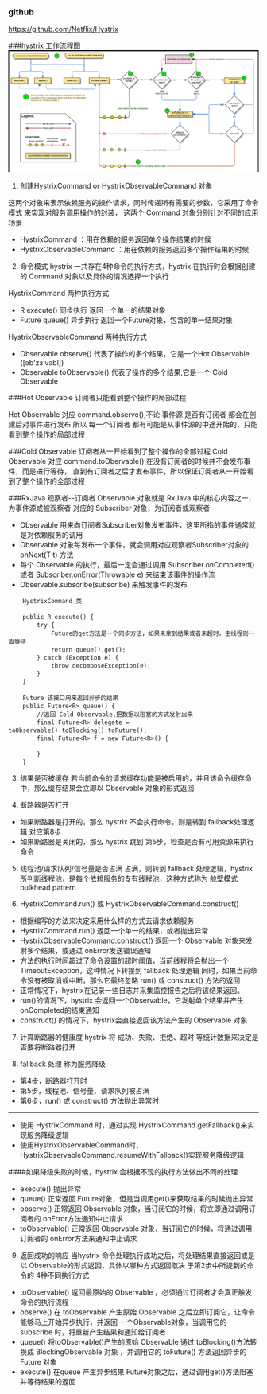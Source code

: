 ### github
https://github.com/Netflix/Hystrix

###hystrix 工作流程图
![img_text](.\img\hystrix原理.png)

1. 创建HystrixCommand or HystrixObservableCommand 对象

这两个对象来表示依赖服务的操作请求，同时传递所有需要的参数，它采用了命令模式 来实现对服务调用操作的封装，
这两个 Command 对象分别针对不同的应用场景
- HystrixCommand ：用在依赖的服务返回单个操作结果的时候
- HystrixObservableCommand ：用在依赖的服务返回多个操作结果的时候

2. 命令模式
hystrix 一共存在4种命令的执行方式，hystrix 在执行时会根据创建的 Command 对象以及具体的情况选择一个执行

HystrixCommand 两种执行方式
-  R execute() 同步执行  返回一个单一的结果对象
- Future<R> queue() 异步执行 返回一个Future对象，包含的单一结果对象

HystrixObservableCommand 两种执行方式
- Observable<R> observe()    代表了操作的多个结果，它是一个Hot Observable ([əb'zɜːvəbl])
- Observable<R> toObservable() 代表了操作的多个结果,它是一个 Cold Observable

###Hot Observable 订阅者只能看到整个操作的局部过程

Hot Observable 对应 command.observe(),不论 事件源 是否有订阅者 都会在创建后对事件进行发布
所以 每一个订阅者 都有可能是从事件源的中途开始的，只能看到整个操作的局部过程

###Cold Observable 订阅者从一开始看到了整个操作的全部过程
Cold Observable 对应 command.toObervable(),在没有订阅者的时候并不会发布事件，而是进行等待，
直到有订阅者之后才发布事件，所以保证订阅者从一开始看到了整个操作的全部过程

###RxJava 观察者--订阅者
Observable 对象就是 RxJava 中的核心内容之一，为事件源或被观察者 对应的 Subscriber 对象，为订阅者或观察者

- Observable 用来向订阅者Subscriber对象发布事件，这里所指的事件通常就是对依赖服务的调用
- Observable 对象每发布一个事件，就会调用对应观察者Subscriber对象的 onNext(T t) 方法
- 每个 Observable 的执行，最后一定会通过调用 Subscriber.onCompleted() 或者 Subscriber.onError(Throwable e) 
  来结束该事件的操作流
- Observable.subscribe(subscribe) 来触发事件的发布


```
    HystrixCommand 类
    
    public R execute() {
        try {
            Future的get方法是一个同步方法，如果未拿到结果或者未超时，主线程则一直等待
            return queue().get();
        } catch (Exception e) {
            throw decomposeException(e);
        }
    }
    
    Future 该接口用来返回异步的结果
    public Future<R> queue() {
        //返回 Cold Observable,把数据以阻塞的方式发射出来
        final Future<R> delegate = toObservable().toBlocking().toFuture();        	
        final Future<R> f = new Future<R>() {
            
        }
    }
```

3. 结果是否被缓存
若当前命令的请求缓存功能是被启用的，并且该命令缓存命中，那么缓存结果会立即以 Observable 对象的形式返回

4. 断路器是否打开
 - 如果断路器是打开的，那么 hystrix 不会执行命令，则是转到 fallback处理逻辑 对应第8步
 - 如果断路器是关闭的，那么 hystrix 跳到 第5步，检查是否有可用资源来执行命令
 
5. 线程池/请求队列/信号量是否占满
占满，则转到 fallback 处理逻辑，hystrix 所判断线程池，是每个依赖服务的专有线程池，这种方式称为
舱壁模式 bulkhead pattern

6.  HystrixCommand.run() 或 HystrixObservableCommand.construct()
- 根据编写的方法来决定采用什么样的方式去请求依赖服务
- HystrixCommand.run() 返回一个单一的结果，或者抛出异常
- HystrixObservableCommand.construct() 返回一个 Observable 对象来发射多个结果，或通过 onError发送错误通知
- 方法的执行时间超过了命令设置的超时阈值，当前线程将会抛出一个 TimeoutException，这种情况下转接到 fallback 处理逻辑
同时，如果当前命令没有被取消或中断，那么它最终忽略 run() 或 construct() 方法的返回
- 正常情况下，hystrix在记录一些日志并采集监控报告之后将该结果返回。
- run()的情况下，hystrix 会返回一个Observable，它发射单个结果并产生 onCompleted的结束通知
- construct() 的情况下，hystrix会直接返回该方法产生的  Observable 对象

7. 计算断路器的健康度
hystrix 将 成功、失败、拒绝、超时 等统计数据来决定是否要将断路器打开

8. fallback 处理 称为服务降级
- 第4步，断路器打开时
- 第5步，线程池、信号量、请求队列被占满
- 第6步，run() 或 construct() 方法抛出异常时
---
- 使用 HystrixCommand 时，通过实现 HystrixCommand.getFallback()来实现服务降级逻辑
- 使用HystrixObservableCommand时， HystrixObservableCommand.resumeWithFallback()实现服务降级逻辑

####如果降级失败的时候，hystrix 会根据不现的执行方法做出不同的处理
- execute() 抛出异常
- queue() 正常返回 Future对象，但是当调用get()来获取结果的时候抛出异常
- observe() 正常返回 Observable 对象，当订阅它的时候，将立即通过调用订阅者的 onError方法通知中止请求
- toObservable() 正常返回 Observable 对象，当订阅它的时候，将通过调用订阅者的 onError方法来通知中止请求

9. 返回成功的响应
当hystrix 命令处理执行成功之后，将处理结果直接返回或是以 Observable的形式返回，具体以哪种方式返回取决
于第2步中所提到的命令的 4种不同执行方式
- toObservable() 返回最原始的 Observable ，必须通过订阅者才会真正触发命令的执行流程
- observe() 在 toObservable 产生原始 Observable 之后立即订阅它，让命令能够马上开始异步执行，并返回
一个Observable对象，当调用它的 subscribe 时，将重新产生结果和通知给订阅者
- queue() 将toObservable()产生的原始 Observable 通过 toBlocking()方法转换成 BlockingObservable 对象
，并调用它的 toFuture() 方法返回异步的Future 对象
- execute() 在queue 产生异步结果 Future对象之后，通过调用get()方法阻塞并等待结果的返回







